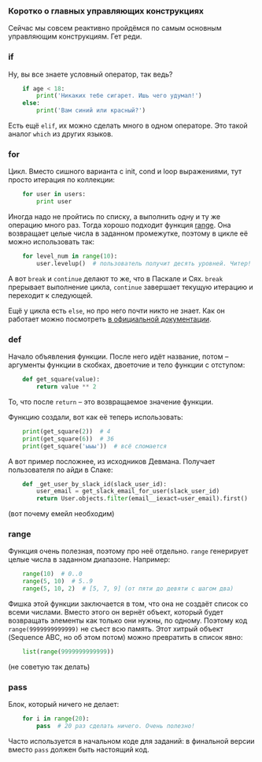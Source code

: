 ### Коротко о главных управляющих конструкциях

Сейчас мы совсем реактивно пройдёмся по самым основным управляющим конструкциям. Гет реди.


### if

Ну, вы все знаете условный оператор, так ведь?

```python
    if age < 18:
        print('Никаких тебе сигарет. Ишь чего удумал!')
    else:
        print('Вам синий или красный?')
```

Есть ещё `elif`, их можно сделать много в одном операторе. Это такой аналог `which` из других языков.


### for

Цикл. Вместо сишного варианта с init, cond и loop выражениями, тут просто итерация по коллекции:

```python
    for user in users:
        print user
```
Иногда надо не пройтись по списку, а выполнить одну и ту же операцию много раз. Тогда хорошо подходит функция
[range](https://docs.python.org/3.5/library/functions.html#func-range). Она возвращает целые числа в заданном промежутке,
поэтому в цикле её можно использовать так:

```python
    for level_num in range(10):
        user.levelup()  # пользователь получит десять уровней. Читер!
```
А вот `break` и `continue` делают то же, что в Паскале и Сях. `break` прерывает выполнение цикла,
`continue` завершает текущую итерацию и переходит к следующей.

Ещё у цикла есть `else`, но про него почти никто не знает. Как он работает можно посмотреть
[в официальной документации](https://docs.python.org/3.5/tutorial/controlflow.html#break-and-continue-statements-and-else-clauses-on-loops).


### def

Начало объявления функции. После него идёт название,
потом – аргументы функции в скобках, двоеточие и тело функции с отступом:

```python
    def get_square(value):
        return value ** 2
```
То, что после `return` – это возвращаемое значение функции.

Функцию создали, вот как её теперь использовать:

```python
    print(get_square(2))  # 4
    print(get_square(6))  # 36
    print(get_square('ыыы'))  # всё сломается
```
А вот пример посложнее, из исходников Девмана. Получает пользователя по айди в Слаке:

```python
    def _get_user_by_slack_id(slack_user_id):
        user_email = get_slack_email_for_user(slack_user_id)
        return User.objects.filter(email__iexact=user_email).first()
```
(вот почему емейл необходим)


### range

Функция очень полезная, поэтому про неё отдельно. `range` генерирует целые числа в заданном диапазоне. Например:

```python
    range(10)  # 0..0
    range(5, 10)  # 5..9
    range(5, 10, 2)  # [5, 7, 9] (от пяти до девяти с шагом два)
```
Фишка этой функции заключается в том, что она не создаёт список со всеми числами.
Вместо этого он вернёт объект, который будет возвращать элементы как только они нужны, по одному.
Поэтому код `range(9999999999999)` не съест всю память.
Этот хитрый объект (Sequence ABC, но об этом потом) можно превратить в список явно:

```python
    list(range(9999999999999))
```
(не советую так делать)


### pass

Блок, который ничего не делает:

```python
    for i in range(20):
        pass  # 20 раз сделать ничего. Очень полезно!
```
Часто используется в начальном коде для заданий: в финальной версии вместо `pass` должен быть настоящий код.
